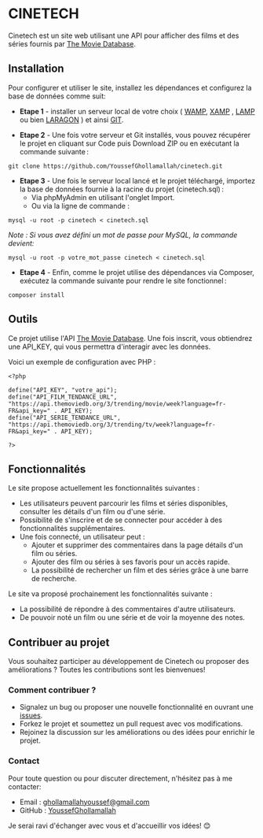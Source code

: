 # CINETECH
Cinetech est un site web utilisant une API pour afficher des films et des séries fournis par [The Movie Database](https://www.themoviedb.org/signup).

## Installation
Pour configurer et utiliser le site, installez les dépendances et configurez la base de données comme suit:

* **Etape 1** - installer un serveur local de votre choix  ( [WAMP](https://www.wampserver.com/), [XAMP](https://www.apachefriends.org/fr/index.html) , [LAMP](https://doc.ubuntu-fr.org/lamp) ou bien [LARAGON](https://laragon.org/download/) ) et ainsi [GIT](https://git-scm.com/downloads).

* **Etape 2** - Une fois votre serveur et Git installés, vous pouvez récupérer le projet en cliquant sur Code puis Download ZIP ou en exécutant la commande suivante :

```
git clone https://github.com/YoussefGhollamallah/cinetech.git
```

* **Etape 3** -  Une fois le serveur local lancé et le projet téléchargé, importez la base de données fournie à la racine du projet (cinetech.sql) :
    * Via phpMyAdmin en utilisant l'onglet Import.
    * Ou via la ligne de commande :

```
mysql -u root -p cinetech < cinetech.sql
```

*Note : Si vous avez défini un mot de passe pour MySQL, la commande devient:*
```
mysql -u root -p votre_mot_passe cinetech < cinetech.sql
```

* **Etape 4** - Enfin, comme le projet utilise des dépendances via Composer, exécutez la commande suivante pour rendre le site fonctionnel :
```
composer install
```

## Outils
Ce projet utilise l'API [The Movie Database](https://www.themoviedb.org/signup). Une fois inscrit, vous obtiendrez une API_KEY, qui vous permettra d'interagir avec les données.

Voici un exemple de configuration avec PHP :
```
<?php

define("API_KEY", "votre_api");
define("API_FILM_TENDANCE_URL", "https://api.themoviedb.org/3/trending/movie/week?language=fr-FR&api_key=" . API_KEY);
define("API_SERIE_TENDANCE_URL", "https://api.themoviedb.org/3/trending/tv/week?language=fr-FR&api_key=" . API_KEY);

?>
```

## Fonctionnalités
Le site propose actuellement les fonctionnalités suivantes : 
* Les utilisateurs peuvent parcourir les films et séries disponibles, consulter les détails d'un film ou d'une série.
* Possibilité de s'inscrire et de se connecter pour accéder à des fonctionnalités supplémentaires.
* Une fois connecté, un utilisateur peut :
    * Ajouter et supprimer des commentaires dans la page détails d'un film ou séries.
    * Ajouter des film ou séries à ses favoris pour un accès rapide.
    * La possibilité de rechercher un film et des séries grâce à une barre de recherche.

Le site va proposé prochainement les fonctionnalités suivante :
* La possibilité de répondre à des commentaires d'autre utilisateurs.
* De pouvoir noté un film ou une série et de voir la moyenne des notes.

## Contribuer au projet

Vous souhaitez participer au développement de Cinetech ou proposer des améliorations ? Toutes les contributions sont les bienvenues!

### Comment contribuer ?
* Signalez un bug ou proposer une nouvelle fonctionnalité en ouvrant une [issues](https://github.com/YoussefGhollamallah/cinetech/issues).
* Forkez le projet et soumettez un pull request avec vos modifications.
* Rejoinez la discussion sur les améliorations ou des idées pour enrichir le projet.

### Contact
Pour toute question ou pour discuter directement, n'hésitez pas à me contacter:
* Email : ghollamallahyoussef@gmail.com
* GitHub : [YoussefGhollamallah](https://github.com/YoussefGhollamallah)

Je serai ravi d'échanger avec vous et d'accueillir vos idées! 😊
